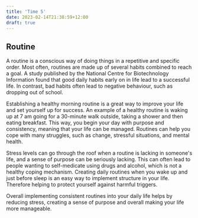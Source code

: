 ```yaml
---
title: 'Time 5'
date: 2023-02-14T21:38:59+12:00
draft: true
---
```


## Routine

A routine is a conscious way of doing things in a repetitive and specific order. Most often, routines are made up of several habits combined to reach a goal. A study published by the National Centre for Biotechnology Information found that good daily habits early on in life lead to a successful life. In contrast, bad habits often lead to negative behaviour, such as dropping out of school.

Establishing a healthy morning routine is a great way to improve your life and set yourself up for success. An example of a healthy routine is waking up at 7 am going for a 30-minute walk outside, taking a shower and then eating breakfast. This way, you begin your day with purpose and consistency, meaning that your life can be managed. Routines can help you cope with many struggles, such as change, stressful situations, and mental health.

Stress levels can go through the roof when a routine is lacking in someone's life, and a sense of purpose can be seriously lacking. This can often lead to people wanting to self-medicate using drugs and alcohol, which is not a healthy coping mechanism. Creating daily routines when you wake up and just before sleep is an easy way to implement structure in your life. Therefore helping to protect yourself against harmful triggers.

Overall implementing consistent routines into your daily life helps by reducing stress, creating a sense of purpose and overall making your life more manageable.
